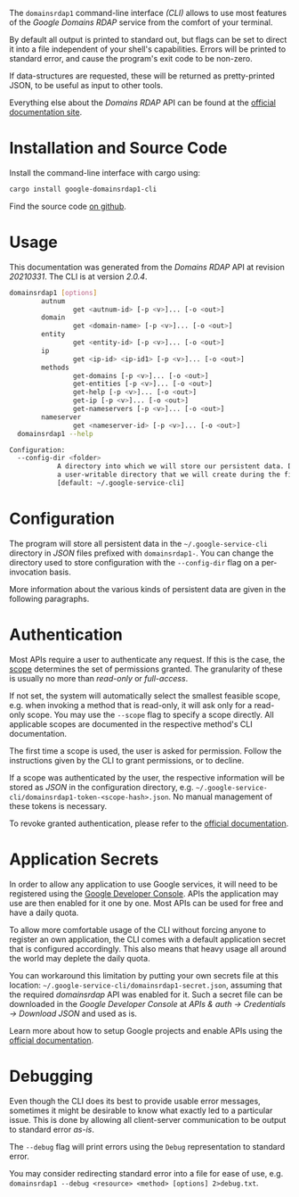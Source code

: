 <!---
DO NOT EDIT !
This file was generated automatically from 'src/mako/cli/README.md.mako'
DO NOT EDIT !
-->
The `domainsrdap1` command-line interface *(CLI)* allows to use most features of the *Google Domains RDAP* service from the comfort of your terminal.

By default all output is printed to standard out, but flags can be set to direct it into a file independent of your shell's
capabilities. Errors will be printed to standard error, and cause the program's exit code to be non-zero.

If data-structures are requested, these will be returned as pretty-printed JSON, to be useful as input to other tools.

Everything else about the *Domains RDAP* API can be found at the
[official documentation site](https://developers.google.com/domains/rdap/).

# Installation and Source Code

Install the command-line interface with cargo using:

```bash
cargo install google-domainsrdap1-cli
```

Find the source code [on github](https://github.com/Byron/google-apis-rs/tree/main/gen/domainsrdap1-cli).

# Usage

This documentation was generated from the *Domains RDAP* API at revision *20210331*. The CLI is at version *2.0.4*.

```bash
domainsrdap1 [options]
        autnum
                get <autnum-id> [-p <v>]... [-o <out>]
        domain
                get <domain-name> [-p <v>]... [-o <out>]
        entity
                get <entity-id> [-p <v>]... [-o <out>]
        ip
                get <ip-id> <ip-id1> [-p <v>]... [-o <out>]
        methods
                get-domains [-p <v>]... [-o <out>]
                get-entities [-p <v>]... [-o <out>]
                get-help [-p <v>]... [-o <out>]
                get-ip [-p <v>]... [-o <out>]
                get-nameservers [-p <v>]... [-o <out>]
        nameserver
                get <nameserver-id> [-p <v>]... [-o <out>]
  domainsrdap1 --help

Configuration:
  --config-dir <folder>
            A directory into which we will store our persistent data. Defaults to
            a user-writable directory that we will create during the first invocation.
            [default: ~/.google-service-cli]

```

# Configuration

The program will store all persistent data in the `~/.google-service-cli` directory in *JSON* files prefixed with `domainsrdap1-`.  You can change the directory used to store configuration with the `--config-dir` flag on a per-invocation basis.

More information about the various kinds of persistent data are given in the following paragraphs.

# Authentication

Most APIs require a user to authenticate any request. If this is the case, the [scope][scopes] determines the 
set of permissions granted. The granularity of these is usually no more than *read-only* or *full-access*.

If not set, the system will automatically select the smallest feasible scope, e.g. when invoking a
method that is read-only, it will ask only for a read-only scope. 
You may use the `--scope` flag to specify a scope directly. 
All applicable scopes are documented in the respective method's CLI documentation.

The first time a scope is used, the user is asked for permission. Follow the instructions given 
by the CLI to grant permissions, or to decline.

If a scope was authenticated by the user, the respective information will be stored as *JSON* in the configuration
directory, e.g. `~/.google-service-cli/domainsrdap1-token-<scope-hash>.json`. No manual management of these tokens
is necessary.

To revoke granted authentication, please refer to the [official documentation][revoke-access].

# Application Secrets

In order to allow any application to use Google services, it will need to be registered using the 
[Google Developer Console][google-dev-console]. APIs the application may use are then enabled for it
one by one. Most APIs can be used for free and have a daily quota.

To allow more comfortable usage of the CLI without forcing anyone to register an own application, the CLI
comes with a default application secret that is configured accordingly. This also means that heavy usage
all around the world may deplete the daily quota.

You can workaround this limitation by putting your own secrets file at this location: 
`~/.google-service-cli/domainsrdap1-secret.json`, assuming that the required *domainsrdap* API 
was enabled for it. Such a secret file can be downloaded in the *Google Developer Console* at 
*APIs & auth -> Credentials -> Download JSON* and used as is.

Learn more about how to setup Google projects and enable APIs using the [official documentation][google-project-new].


# Debugging

Even though the CLI does its best to provide usable error messages, sometimes it might be desirable to know
what exactly led to a particular issue. This is done by allowing all client-server communication to be 
output to standard error *as-is*.

The `--debug` flag will print errors using the `Debug` representation to standard error.

You may consider redirecting standard error into a file for ease of use, e.g. `domainsrdap1 --debug <resource> <method> [options] 2>debug.txt`.


[scopes]: https://developers.google.com/+/api/oauth#scopes
[revoke-access]: http://webapps.stackexchange.com/a/30849
[google-dev-console]: https://console.developers.google.com/
[google-project-new]: https://developers.google.com/console/help/new/